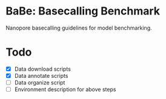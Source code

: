 # BaBe: Basecalling Benchmark

Nanopore basecalling guidelines for model benchmarking.

# Todo

- [x] Data download scripts
- [x] Data annotate scripts
- [ ] Data organize script
- [ ] Environment description for above steps